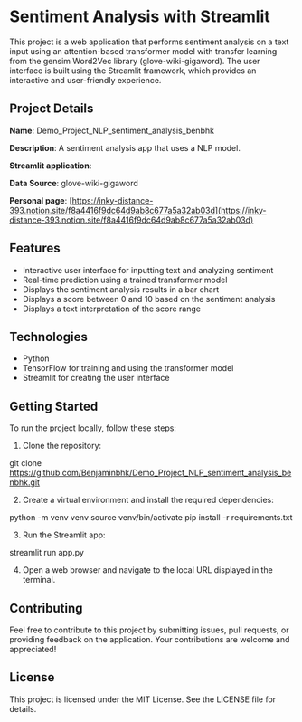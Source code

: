 # Sentiment Analysis with Streamlit
This project is a web application that performs sentiment analysis on a text input using an attention-based transformer model with transfer learning from the gensim Word2Vec library (glove-wiki-gigaword). The user interface is built using the Streamlit framework, which provides an interactive and user-friendly experience.

## Project Details

**Name**: Demo_Project_NLP_sentiment_analysis_benbhk

**Description**: A sentiment analysis app that uses a NLP model.

**Streamlit application**:

**Data Source**: glove-wiki-gigaword

**Personal page**: [https://inky-distance-393.notion.site/f8a4416f9dc64d9ab8c677a5a32ab03d](https://inky-distance-393.notion.site/f8a4416f9dc64d9ab8c677a5a32ab03d)


## Features

- Interactive user interface for inputting text and analyzing sentiment
- Real-time prediction using a trained transformer model
- Displays the sentiment analysis results in a bar chart
- Displays a score between 0 and 10 based on the sentiment analysis
- Displays a text interpretation of the score range

## Technologies

- Python
- TensorFlow for training and using the transformer model
- Streamlit for creating the user interface

## Getting Started
To run the project locally, follow these steps:

1. Clone the repository:

git clone https://github.com/Benjaminbhk/Demo_Project_NLP_sentiment_analysis_benbhk.git

2. Create a virtual environment and install the required dependencies:

python -m venv venv
source venv/bin/activate
pip install -r requirements.txt

3. Run the Streamlit app:

streamlit run app.py

4. Open a web browser and navigate to the local URL displayed in the terminal.

## Contributing
Feel free to contribute to this project by submitting issues, pull requests, or providing feedback on the application. Your contributions are welcome and appreciated!

## License
This project is licensed under the MIT License. See the LICENSE file for details.
